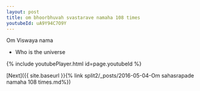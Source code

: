 ```yaml
---
layout: post
title: om bhoorbhuvah svastarave namaha 108 times
youtubeId: uA9Y94C7O9Y
---
```

 
 
Om Viswaya nama 
 
 -  Who is the universe 
 
  
 
  
 
 
 
 
 
 


{% include youtubePlayer.html id=page.youtubeId %}
 
[Next]({{ site.baseurl }}{% link  split2/_posts/2016-05-04-Om sahasrapade namaha 108 times.md%})
 

